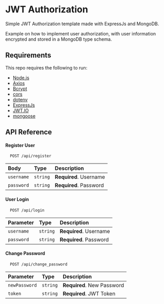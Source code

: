 
# JWT Authorization

Simple JWT Authorization template made with ExpressJs and MongoDB.

Example on how to implement user authorization, with user information encrypted and stored
in a MongoDB type schema. 

## Requirements

This repo requires the following to run:

  * [Node.js][node]
  * [Axios][axios]
  * [Bcrypt][bcrypt]
  * [cors][cors]
  * [dotenv][dotenv]
  * [ExpressJs][express]
  * [JWT.IO][jsonwebtoken]
  * [mongoose][mongoose]


[node]: https://nodejs.org/
[npm]: https://www.npmjs.com/
[axios]: https://axios-http.com/
[bcrypt]: https://www.npmjs.com/package/bcrypt
[cors]: https://www.npmjs.com/package/cors
[dotenv]: https://www.npmjs.com/package/dotenv
[express]: https://expressjs.com/
[jsonwebtoken]: https://jwt.io/
[mongoose]: https://mongoosejs.com/
## API Reference

#### Register User

```http
  POST /api/register
```

| Body | Type     | Description                |
| :-------- | :------- | :------------------------- |
| `username` | `string` | **Required**. Username |
| `password` | `string` | **Required**. Password |

#### User Login

```http
  POST /api/login
```

| Parameter | Type     | Description                       |
| :-------- | :------- | :-------------------------------- |
| `username` | `string` | **Required**. Username |
| `password` | `string` | **Required**. Password |

#### Change Password
```http
  POST /api/change_password
```

| Parameter | Type     | Description                       |
| :-------- | :------- | :-------------------------------- |
| `newPassword` | `string` | **Required**. New Password |
| `token` | `string` | **Required**. JWT Token |

